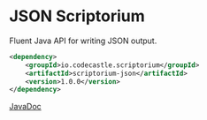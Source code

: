 # JSON Scriptorium
Fluent Java API for writing JSON output.

``` xml
<dependency>
    <groupId>io.codecastle.scriptorium</groupId>
    <artifactId>scriptorium-json</artifactId>
    <version>1.0.0</version>
</dependency>
```

[JavaDoc](https://scriptorium.codecastle.io/apidocs/scriptorium-json/1.0)
